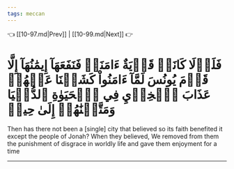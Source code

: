 ```yaml
---
tags: meccan
---
```


👈 [[10-97.md|Prev]] | [[10-99.md|Next]] 👉

# فَلَوۡلَا كَانَتۡ قَرۡيَةٌ ءَامَنَتۡ فَنَفَعَهَآ إِيمَٰنُهَآ إِلَّا قَوۡمَ يُونُسَ لَمَّآ ءَامَنُواْ كَشَفۡنَا عَنۡهُمۡ عَذَابَ ٱلۡخِزۡيِ فِي ٱلۡحَيَوٰةِ ٱلدُّنۡيَا وَمَتَّعۡنَٰهُمۡ إِلَىٰ حِينٖ

Then has there not been a [single] city that believed so its faith benefited it except the people of Jonah? When they believed, We removed from them the punishment of disgrace in worldly life and gave them enjoyment for a time

---

